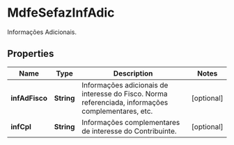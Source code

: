 

# MdfeSefazInfAdic

Informações Adicionais.

## Properties

| Name | Type | Description | Notes |
|------------ | ------------- | ------------- | -------------|
|**infAdFisco** | **String** | Informações adicionais de interesse do Fisco.  Norma referenciada, informações complementares, etc. |  [optional] |
|**infCpl** | **String** | Informações complementares de interesse do Contribuinte. |  [optional] |



